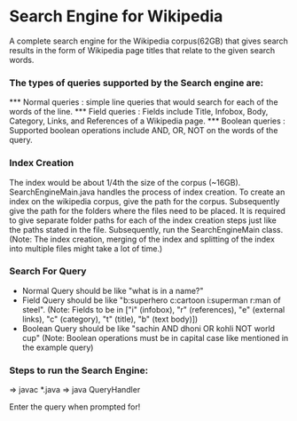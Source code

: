 # Search Engine for Wikipedia

A complete search engine for the Wikipedia corpus(62GB) that gives search results in the form of Wikipedia page titles that relate to the given search words.

### The types of queries supported by the Search engine are:
*** Normal queries  : simple line queries that would search for each of the words of the line.
*** Field queries   : Fields include Title, Infobox, Body, Category, Links, and References of a Wikipedia page.
*** Boolean queries : Supported boolean operations include AND, OR, NOT on the words of the query.

### Index Creation
The index would be about 1/4th the size of the corpus (~16GB).
SearchEngineMain.java handles the process of index creation. To create an index on the wikipedia corpus, give the path for the corpus. Subsequently give the path for the folders where the files need to be placed. It is required to give separate folder paths for each of the index creation steps just like the paths stated in the file.
Subsequently, run the SearchEngineMain class. (Note: The index creation, merging of the index and splitting of the index into multiple files might take a lot of time.)

### Search For Query
* Normal Query should be like "what is in a name?"
* Field Query should be like "b:superhero c:cartoon i:superman r:man of steel".
	(Note: Fields to be in ["i" (infobox), "r" (references), "e" (external links), "c" (category), "t" (title), "b" (text body)])
* Boolean Query should be like "sachin AND dhoni OR kohli NOT world cup"
	(Note: Boolean operations must be in capital case like mentioned in the example query)

### Steps to run the Search Engine:
=> javac *.java
=> java QueryHandler

Enter the query when prompted for!
